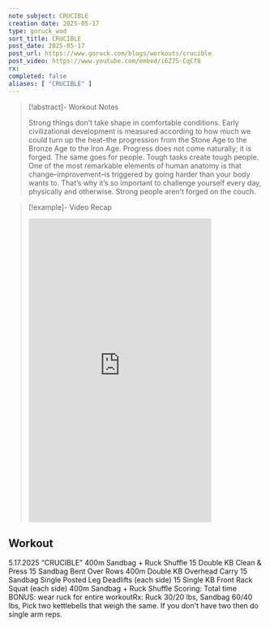 ```yaml
---
note subject: CRUCIBLE
creation date: 2025-05-17
type: goruck_wod
sort_title: CRUCIBLE
post_date: 2025-05-17
post_url: https://www.goruck.com/blogs/workouts/crucible
post_video: https://www.youtube.com/embed/i6Z7S-CqCf8
rx: 
completed: false
aliases: [ "CRUCIBLE" ]
---
```


> [!abstract]- Workout Notes
> 
> Strong things don’t take shape in comfortable conditions. Early civilizational development is measured according to how much we could turn up the heat–the progression from the Stone Age to the Bronze Age to the Iron Age. Progress does not come naturally; it is forged.
The same goes for people. Tough tasks create tough people. One of the most remarkable elements of human anatomy is that change–improvement–is triggered by going harder than your body wants to. That’s why it’s so important to challenge yourself every day, physically and otherwise. Strong people aren’t forged on the couch.

> [!example]- Video Recap
> <iframe width="360" height="600" src="https://www.youtube.com/embed/i6Z7S-CqCf8" frameborder="0" allowfullscreen></iframe>

## Workout
5.17.2025 “CRUCIBLE”
400m Sandbag + Ruck Shuffle
15 Double KB Clean & Press
15 Sandbag Bent Over Rows
400m Double KB Overhead Carry
15 Sandbag Single Posted Leg Deadlifts (each side)
15 Single KB Front Rack Squat (each side)
400m Sandbag + Ruck Shuffle
Scoring: Total time
BONUS: wear ruck for entire workoutRx: Ruck 30/20 lbs, Sandbag 60/40 lbs, Pick two kettlebells that weigh the same. If you don't have two then do single arm reps.
